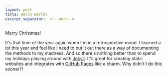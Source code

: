```yaml
---
layout: post
title: Hello World!
excerpt_separator:  <!--more-->
---
```

Merry Christmas!

It's that time of the year again when I'm in a retrospective mood. I learned a lot this year and feel like I need to put it out there as a way of documenting the methods to my madness. And so there's nothing better than to spend my holidays playing around with [Jekyll](https://jekyllrb.com/). It's great for creating static websites and integrates with [GitHub Pages](https://pages.github.com/) like a charm. Why didn't I do this sooner?!
